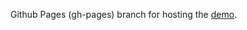 Github Pages (gh-pages) branch for hosting the [demo](http://vast-eng.github.com/jquery-popup-overlay/).